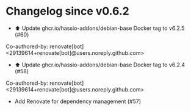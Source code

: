 # Changelog since v0.6.2
- ⬆️ Update ghcr.io/hassio-addons/debian-base Docker tag to v6.2.5 (#60)

Co-authored-by: renovate[bot] <29139614+renovate[bot]@users.noreply.github.com> 
- ⬆️ Update ghcr.io/hassio-addons/debian-base Docker tag to v6.2.4 (#58)

Co-authored-by: renovate[bot] <29139614+renovate[bot]@users.noreply.github.com> 
- Add Renovate for dependency management (#57) 
